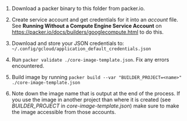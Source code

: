 1. Download a packer binary to this folder from packer.io.

2. Create service account and get credentials for it into an *account* file. See **Running Without a Compute Engine Service Account** on https://packer.io/docs/builders/googlecompute.html to do this.

3. Download and store your JSON credentials to: `~/.config/gcloud/application_default_credentials.json`

3. Run `packer validate ./core-image-template.json`. Fix any errors encountered. 

4. Build image by running `packer build --var "BUILDER_PROJECT=<name>" ./core-image-template.json`

5. Note down the image name that is output at the end of the process. If you use the image in another project than where it is created (see *BUILDER_PROJECT* in *core-image-template.json*) make sure to make the image accessible from those accounts.
